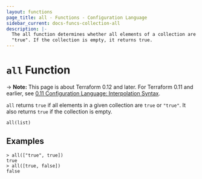 ```yaml
---
layout: functions
page_title: all - Functions - Configuration Language
sidebar_current: docs-funcs-collection-all
description: |-
  The all function determines whether all elements of a collection are true or
  "true". If the collection is empty, it returns true.
---
```


# `all` Function

-> **Note:** This page is about Terraform 0.12 and later. For Terraform 0.11 and
earlier, see
[0.11 Configuration Language: Interpolation Syntax](../../configuration-0-11/interpolation.html).

`all` returns `true` if all elements in a given collection are `true` or
`"true"`. It also returns `true` if the collection is empty.

```hcl
all(list)
```

## Examples

```command
> all(["true", true])
true
> all([true, false])
false
```
